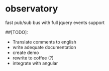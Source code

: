 observatory
===========

fast pub/sub bus with full jquery events support


##[TODO]:
  - Translate comments to english
  - write adequate documentation
  - create demo
  - rewrite to coffee (?)
  - integrate with angular
